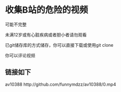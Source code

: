 <h1>收集B站的危险的视频</h1>
<p>可能不完整</p>
<p>未满12岁或有心脏疾病或者胆小者请勿观看</p>
<p>已git储存库的方式储存，你可以直接下载或使用git clone</p>
<p>你可以评论视频</p>
<h2>链接如下</h2>
<p>av10388 http://github.com/funnymdzz/av10388/0.mp4</p>
